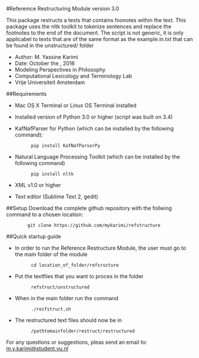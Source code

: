 #Referemce Restructuring Module version 3.0

This package restructs a texts that contains foonotes within the text. This package uses the nltk toolkit to tokenize sentences and replace the footnotes to the end of the document. The script is not generic, it is only applicabel to texts that are of the same format as the example.in.txt that can be found in the unstructured/ folder

- Author: M. Yassine Karimi
- Date: October the , 2016
- Modeling Perspectives in Philosophy
- Computational Lexicology and Terminology Lab
- Vrije Universiteit Amsterdam

##Requirements
- Mac OS X Terminal or Linux OS Terminal installed
- Installed version of Python 3.0 or higher (script was built on 3.4)
- KafNafParser for Python (which can be installed by the following command):

            pip install KafNafParserPy

- Natural Language Processing Toolkit (which can be installed by the following command)

            pip install nltk

- XML v1.0 or higher
- Text editor (Sublime Text 2, gedit)


##Setup
Download the complete github repository with the follwing command to a chosen location:

            git clone https://github.com/mykarimi/refstructure
            
##Quick startup guide
- In order to run the Reference Restructure Module, the user must go to the main folder of the module

            cd location_of_folder/refsructure
            
- Put the textfiles that you want to proces in the folder

            refstruct/unstructured

- When in the main folder run the command

            ./resfstruct.sh
            
- The restructured text files should now be in 

            /pathtomainfolder/restruct/restructured 

For any questions or suggestions, pleas send an email to: m.y.karimi@student.vu.nl
